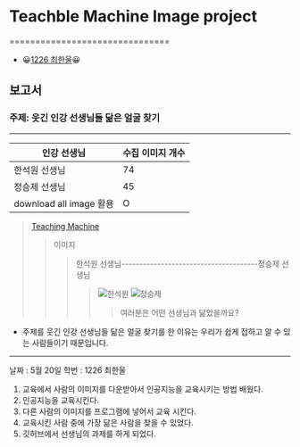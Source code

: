 # Teachble Machine Image project
===============================
+ 😀[1226 최한울](https://github.com/hanul24/tm/edit/main/README.md)😀
## 보고서
### 주제: 웃긴 인강 선생님들 닮은 얼굴 찾기
------------------
|인강 선생님|수집 이미지 개수|
|--|--|
|한석원 선생님|74|
|정승제 선생님|45|
|download all image 활용|O|

> [Teaching Machine](https://teachablemachine.withgoogle.com/models/9B_vudN0p/)
>> 이미지
>>> 한석원 선생님--------------------------------------정승제 선생님
>>>> ![한석원](https://lh3.googleusercontent.com/proxy/Dl5pEwcCj8xOQg8Kya4p-EcmDbvWINdZgXmDns5wD9GFdBQtiq42GF0K9pLMLdiZ_MJ7Vhi6mTvdPUTM19TqQybxalyjabRkkTg5NXhJNuNNhf4NSzM2RCPrrS0U3r9oY0xHGJ1RZvWk0PKuhXzmTkbPb78y4i9vhB9ILorsRa2t9bKMm7oPF1MtCHCrfUVkm1dUVLsJifcUvFYRD1bcPv9Qd1J-7a_5bOCZKf-j0TKfmMW4ytbW2J5JeTGRA3wC58USQ_1jRJWh6mpSZTXaY3c)
>>>> ![정승제](https://t1.daumcdn.net/cfile/tistory/998C18405E0C4AD42F)
>>>>> 여러분은 어떤 선생님과 닮았을까요?

+ 주제를 웃긴 인강 선생님들 닮은 얼굴 찾기를 한 이유는 우리가 쉽게 접하고 알 수 있는 사람들이기 때문입니다.




---
날짜 : 5월 20일
학번 : 1226 최한울
1.  교육에서 사람의 이미지를 다운받아서 인공지능을 교육시키는 방법 배웠다.
2.  인공지능을 교육시킨다.
3.  다른 사람의 이미지를 프로그램에 넣어서 교육 시킨다.
4.  교육시킨 사람 중에 가장 닮은 사람을 찾을 수 있었다.
5.  깃허브에서 선생님의 과제를 하게 되었다.
